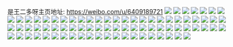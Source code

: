是王二多呀主页地址: https://weibo.com/u/6409189721 
![](https://wx4.sinaimg.cn/mw2000/006ZKj1Lly1h9erijnoyjj30u01hcqd5.jpg) 
![](https://wx4.sinaimg.cn/mw2000/006ZKj1Lly1h9eriwpv9fj30u01407eq.jpg) 
![](https://wx4.sinaimg.cn/mw2000/006ZKj1Lly1h9eriwx24gj31400u0k0p.jpg) 
![](https://wx4.sinaimg.cn/mw2000/006ZKj1Lly1h9erix2rluj318g0jx0ym.jpg) 
![](https://wx4.sinaimg.cn/mw2000/006ZKj1Lly1h9erix8t95j318g0jxjyi.jpg) 
![](https://wx4.sinaimg.cn/mw2000/006ZKj1Lly1h9erixlabej30u0140476.jpg) 
![](https://wx4.sinaimg.cn/mw2000/006ZKj1Lly1h97uq1okwfj30u01hcqbr.jpg) 
![](https://wx4.sinaimg.cn/mw2000/006ZKj1Lly1h8xrq8a32xj30u0140tf3.jpg) 
![](https://wx4.sinaimg.cn/mw2000/006ZKj1Lly1h8xrq7y7ydj30u0140agt.jpg) 
![](https://wx4.sinaimg.cn/mw2000/006ZKj1Lly1h7y8di70e2j31sz0u0dnb.jpg) 
![](https://wx4.sinaimg.cn/mw2000/006ZKj1Lly1h7l4tkddt2j30a00a03yz.jpg) 
![](https://wx4.sinaimg.cn/mw2000/006ZKj1Lly1h76bobhpq1j31400u0104.jpg) 
![](https://wx4.sinaimg.cn/mw2000/006ZKj1Lly1h74uompqzzj30u0140djm.jpg) 
![](https://wx4.sinaimg.cn/mw2000/006ZKj1Lly1h74uon1jnyj30u01407cx.jpg) 
![](https://wx4.sinaimg.cn/mw2000/006ZKj1Lly1h6vylcfvioj30ru1faaez.jpg) 
![](https://wx4.sinaimg.cn/mw2000/006ZKj1Lly1h6shspk4hlj32c0340qv6.jpg) 
![](https://wx4.sinaimg.cn/mw2000/006ZKj1Lly1h6hzpbqo2wj30u0140acj.jpg) 
![](https://wx4.sinaimg.cn/mw2000/006ZKj1Lly1h59h9i7iyjj32c0340e82.jpg) 
![](https://wx4.sinaimg.cn/mw2000/006ZKj1Lly1h4igo6swxaj30tu0nkn97.jpg) 
![](https://wx4.sinaimg.cn/mw2000/006ZKj1Lly1h4902bu9z0j30u0145487.jpg) 
![](https://wx4.sinaimg.cn/mw2000/006ZKj1Lly1h47vfmhg0gj313u0tun4p.jpg) 
![](https://wx4.sinaimg.cn/mw2000/006ZKj1Lly1h40v80flqwj30k00zk7al.jpg) 
![](https://wx4.sinaimg.cn/mw2000/006ZKj1Lly1h3xfpyp1r7j30mi0u0mzv.jpg) 
![](https://wx4.sinaimg.cn/mw2000/006ZKj1Lly1h3rshn6rizj30u01hc1b3.jpg) 
![](https://wx4.sinaimg.cn/mw2000/006ZKj1Lly1h2rl6mv16ej30u01hctgf.jpg) 
![](https://wx4.sinaimg.cn/mw2000/006ZKj1Lly1h1ydch1rv5j30qj12g44o.jpg) 
![](https://wx4.sinaimg.cn/mw2000/006ZKj1Lly1h11hvt9wnej30u01fl1c4.jpg) 
![](https://wx4.sinaimg.cn/mw2000/006ZKj1Lly3h0hdr3h680j316o1kwhdt.jpg) 
![](https://wx4.sinaimg.cn/mw2000/006ZKj1Lly1h05qhvbho0j313u0tuaox.jpg) 
![](https://wx4.sinaimg.cn/mw2000/006ZKj1Lly1gz8jiedstdj32tc240hdu.jpg) 
![](https://wx4.sinaimg.cn/mw2000/006ZKj1Lly1gz7l05cgipj30v91ll47p.jpg) 
![](https://wx4.sinaimg.cn/mw2000/006ZKj1Lly1gyx2b2ydblj31hc0o0drg.jpg) 
![](https://wx4.sinaimg.cn/mw2000/006ZKj1Lly1gytperc3p8j32402tchdu.jpg) 
![](https://wx4.sinaimg.cn/mw2000/006ZKj1Lly1gyaovhj8wtj30u0140ahu.jpg) 
![](https://wx4.sinaimg.cn/mw2000/006ZKj1Lly1gyaotmedbsj31400u0q7a.jpg) 
![](https://wx4.sinaimg.cn/mw2000/006ZKj1Lly1gyaouizwf1j30u0140q6k.jpg) 
![](https://wx4.sinaimg.cn/mw2000/006ZKj1Lly1gxxy0xfhuuj30u00x4mzb.jpg) 
![](https://wx4.sinaimg.cn/mw2000/006ZKj1Lly1gxb45n6ir3j30u0140tdj.jpg) 
![](https://wx4.sinaimg.cn/mw2000/006ZKj1Lly1gx4c079pt6j30u01t0wtd.jpg) 
![](https://wx4.sinaimg.cn/mw2000/006ZKj1Lly1gx4c07s93sj30u01t0drk.jpg) 
![](https://wx4.sinaimg.cn/mw2000/006ZKj1Lly1gx4c08me2cj30u01t0k15.jpg) 
![](https://wx4.sinaimg.cn/mw2000/006ZKj1Lly1gvkv1snituj61400u0wm202.jpg) 
![](https://wx4.sinaimg.cn/mw2000/006ZKj1Lly1gvkv1tm826j61400u0wn502.jpg) 
![](https://wx4.sinaimg.cn/mw2000/006ZKj1Lly1gvkv1ui134j61400u0thj02.jpg) 
![](https://wx4.sinaimg.cn/mw2000/006ZKj1Lly1gvkv1v6d1aj610a0u0qbg02.jpg) 
![](https://wx4.sinaimg.cn/mw2000/006ZKj1Lly1gvkv1vyb53j611g0u0dqx02.jpg) 
![](https://wx4.sinaimg.cn/mw2000/006ZKj1Lly1gvkv1wmo45j61400u0tgs02.jpg) 
![](https://wx4.sinaimg.cn/mw2000/006ZKj1Lly1gvkv1x5mkzj60u00v6teg02.jpg) 
![](https://wx4.sinaimg.cn/mw2000/006ZKj1Lly1gvkv1ydj6qj60u01400vz02.jpg) 
![](https://wx4.sinaimg.cn/mw2000/006ZKj1Lly1gvkv1xsnrij60u01400vl02.jpg) 
![](https://wx4.sinaimg.cn/mw2000/006ZKj1Lly1gvipggji72j60u01hck4g02.jpg) 
![](https://wx4.sinaimg.cn/mw2000/006ZKj1Lly1guyv24dc7ej62yo3y8npf02.jpg) 
![](https://wx4.sinaimg.cn/mw2000/006ZKj1Lly1guyv25bmglj62tc2404qq02.jpg) 
![](https://wx4.sinaimg.cn/mw2000/006ZKj1Lly1guyv26bxwvj62402tc4qq02.jpg) 
![](https://wx4.sinaimg.cn/mw2000/006ZKj1Lly1guyv278rcsj62402tcnpd02.jpg) 
![](https://wx4.sinaimg.cn/mw2000/006ZKj1Lly1guyv2bzundj62402tc7wi02.jpg) 
![](https://wx4.sinaimg.cn/mw2000/006ZKj1Lly1guyv27tgd0j62tc240b2902.jpg) 
![](https://wx4.sinaimg.cn/mw2000/006ZKj1Lly1guyv2ak8umj62tc240kjl02.jpg) 
![](https://wx4.sinaimg.cn/mw2000/006ZKj1Lly1guyv28zub1j62402tc1kz02.jpg) 
![](https://wx4.sinaimg.cn/mw2000/006ZKj1Lly1guyv29trvtj62402tc4qq02.jpg) 
![](https://wx4.sinaimg.cn/mw2000/006ZKj1Lly1gu3o6tsd71j62tc240b2a02.jpg) 
![](https://wx4.sinaimg.cn/mw2000/006ZKj1Lly1grozbb9pdaj31400u0tat.jpg) 
![](https://wx4.sinaimg.cn/mw2000/006ZKj1Lly1gq5pb5thhqj30u01t0e5q.jpg) 
![](https://wx4.sinaimg.cn/mw2000/006ZKj1Lly1gp6cdvnoncj31400u0n06.jpg) 
![](https://wx4.sinaimg.cn/mw2000/006ZKj1Lly1gnvfs6yp4tj32402tc7wj.jpg) 
![](https://wx4.sinaimg.cn/mw2000/006ZKj1Lly1gn87ki9a9hj30u01t0wi1.jpg) 
![](https://wx4.sinaimg.cn/mw2000/006ZKj1Lly1gn87kscgpzj30u01t0wj5.jpg) 
![](https://wx4.sinaimg.cn/mw2000/006ZKj1Lly1gm27bw8f2uj306o06omy4.jpg) 
![](https://wx4.sinaimg.cn/mw2000/006ZKj1Lly1gm27bw8hfej31kv27sasw.jpg) 
![](https://wx4.sinaimg.cn/mw2000/006ZKj1Lly1gm27bwaqbbj30ki0kitlq.jpg) 
![](https://wx4.sinaimg.cn/mw2000/006ZKj1Lly1glyow2x9cuj31jk111h06.jpg) 
![](https://wx4.sinaimg.cn/mw2000/006ZKj1Lly1glyo7tk5lqj30u01hck1z.jpg) 
![](https://wx4.sinaimg.cn/mw2000/006ZKj1Lly1gjx7cbyfb7j30u01hc438.jpg) 
![](https://wx4.sinaimg.cn/mw2000/006ZKj1Lly1gi40122krpj33k0200kjm.jpg) 
![](https://wx4.sinaimg.cn/mw2000/006ZKj1Lly1gi4013f3e0j33k0200kjm.jpg) 
![](https://wx4.sinaimg.cn/mw2000/006ZKj1Lly1gi40154c9hj33k0200kjm.jpg) 
![](https://wx4.sinaimg.cn/mw2000/006ZKj1Lly1gghkclecylj30tv0p2wwz.jpg) 
![](https://wx4.sinaimg.cn/mw2000/006ZKj1Lly1gff8pt9s0fj31jk2bc7wh.jpg) 

